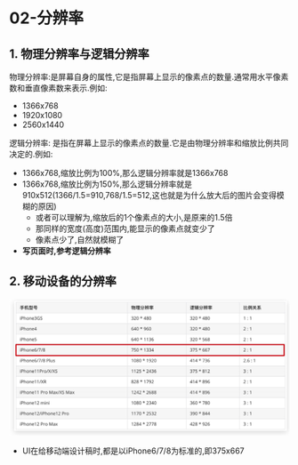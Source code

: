 # 02-分辨率

## 1. 物理分辨率与逻辑分辨率

物理分辨率:是屏幕自身的属性,它是指屏幕上显示的像素点的数量.通常用水平像素数和垂直像素数来表示.例如:

- 1366x768
- 1920x1080
- 2560x1440

逻辑分辨率: 是指在屏幕上显示的像素点的数量.它是由物理分辨率和缩放比例共同决定的.例如:

- 1366x768,缩放比例为100%,那么逻辑分辨率就是1366x768
- 1366x768,缩放比例为150%,那么逻辑分辨率就是910x512(1366/1.5=910,768/1.5=512,这也就是为什么放大后的图片会变得模糊的原因)
  - 或者可以理解为,缩放后的1个像素点的大小,是原来的1.5倍
  - 那同样的宽度(高度)范围内,能显示的像素点就变少了
  - 像素点少了,自然就模糊了
- **写页面时,参考逻辑分辨率**

## 2. 移动设备的分辨率

![移动设备分辨率](./img/移动设备分辨率.png)

- UI在给移动端设计稿时,都是以iPhone6/7/8为标准的,即375x667